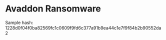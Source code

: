 # Avaddon Ransomware

Sample hash: 1228d0f04f0ba82569fc1c0609f9fd6c377a91b9ea44c1e7f9f84b2b90552da2

